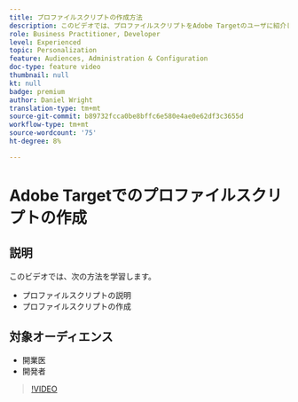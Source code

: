```yaml
---
title: プロファイルスクリプトの作成方法
description: このビデオでは、プロファイルスクリプトをAdobe Targetのユーザに紹介します。 Adobe Targetの経験があり、プロファイルスクリプトを使用して、より特殊なターゲット設定やオーディエンスの作成を実行する基本的な方法を学ぶには、このビデオをご覧ください。
role: Business Practitioner, Developer
level: Experienced
topic: Personalization
feature: Audiences, Administration & Configuration
doc-type: feature video
thumbnail: null
kt: null
badge: premium
author: Daniel Wright
translation-type: tm+mt
source-git-commit: b89732fcca0be8bffc6e580e4ae0e62df3c3655d
workflow-type: tm+mt
source-wordcount: '75'
ht-degree: 8%

---
```



# Adobe Targetでのプロファイルスクリプトの作成

## 説明

このビデオでは、次の方法を学習します。

* プロファイルスクリプトの説明
* プロファイルスクリプトの作成

## 対象オーディエンス

* 開業医
* 開発者

>[!VIDEO](https://video.tv.adobe.com/v/17394/?quality=12)